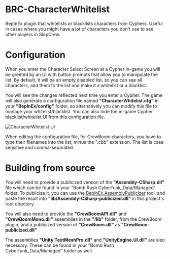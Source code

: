 # BRC-CharacterWhitelist
BepInEx plugin that whitelists or blacklists characters from Cyphers. Useful in cases where you might have a lot of characters you don't use to see other players in SlopCrew.

# Configuration
When you enter the Character Select Screen at a Cypher in-game you will be greeted by an UI with button prompts that allow you to manipulate the list. By default, it will be an empty disabled list, so you can see all characters, add them to the list and make it a whitelist or a blacklist.

You will see the changes reflected next time you enter a Cypher. The game will also generate a configuration file named **"CharacterWhitelist.cfg"** in your **"BepInEx/config"** folder, so alternatively you can modify this file to manage your whitelist/blacklist. You can also hide the in-game Cypher blacklist/whitelist UI from this configuration file.

![CharacterWhitelist UI](https://github.com/LazyDuchess/BRC-CharacterWhitelist/assets/42678262/964929c2-f4a3-4f0b-a1c1-90c548a5ef89)

When editing the configuration file, for CrewBoom characters, you have to type their filenames into the list, minus the ".cbb" extension. The list is case sensitive and comma-separated.

# Building from source
You will need to provide a publicized version of the **"Assembly-CSharp.dll"** file which can be found in your "Bomb Rush Cyberfunk_Data/Managed" folder. To publicize it, you can use the [BepInEx.AssemblyPublicizer](https://github.com/BepInEx/BepInEx.AssemblyPublicizer) tool, and paste the result into **"lib/Assembly-CSharp-publicized.dll"** in this project's root directory.

You will also need to provide the **"CrewBoomAPI.dll"** and **"CrewBoomMono.dll"** assemblies in the **"/lib"** folder, from the CrewBoom plugin, and a publicized version of **"CrewBoom.dll"** as **"CrewBoom-publicized.dll"**

The assemblies **"Unity.TextMeshPro.dll"** and **"UnityEngine.UI.dll"** are also necessary. These can be found in your "Bomb Rush Cyberfunk_Data/Managed" folder as well.
